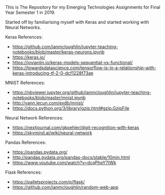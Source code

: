 This is The Repository for my Emerging Technologies Assignments for Final Year Semester 1 in 2019. 

Started off by familiarising myself with Keras and started working with Neural Networks.

Keras References:

- https://github.com/ianmcloughlin/jupyter-teaching-notebooks/blob/master/keras-neurons.ipynb
- https://keras.io/
- https://jovianlin.io/keras-models-sequential-vs-functional/
- https://towardsdatascience.com/tensorflow-is-in-a-relationship-with-keras-introducing-tf-2-0-dcf1228f73ae

MNIST References:

- https://nbviewer.jupyter.org/github/ianmcloughlin/jupyter-teaching-notebooks/blob/master/mnist.ipynb
- http://yann.lecun.com/exdb/mnist/
- https://docs.python.org/3/library/gzip.html#gzip.GzipFile

Neural Network References:

- https://nextjournal.com/gkoehler/digit-recognition-with-keras
- https://skymind.ai/wiki/neural-network

Pandas References:

- https://pandas.pydata.org/
- http://pandas.pydata.org/pandas-docs/stable/10min.html
- https://www.youtube.com/watch?v=dcqPhpY7tWk

Flask References:

- https://palletsprojects.com/p/flask/
- https://github.com/ianmcloughlin/random-web-app
